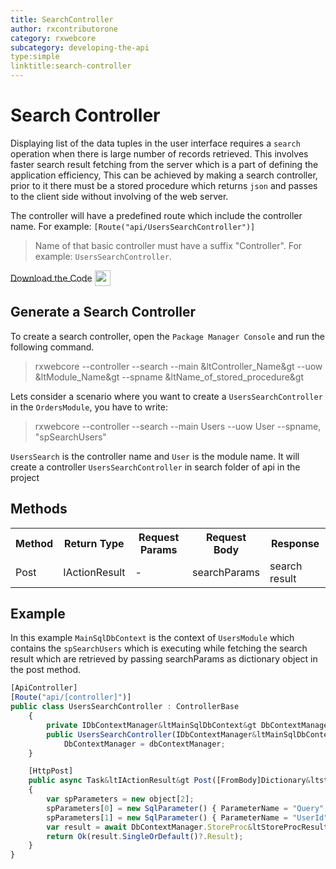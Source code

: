 ```yaml
---
title: SearchController
author: rxcontributorone
category: rxwebcore
subcategory: developing-the-api
type:simple
linktitle:search-controller
---
```

# Search Controller

Displaying list of the data tuples in the user interface requires a `search` operation when there is large number of records retrieved.
This involves faster search result fetching from the server which is a part of defining the application efficiency, This can be achieved by making a search controller, prior to it there must be a stored procedure which returns `json` and passes to the client side without involving of the web server.

The controller will have a predefined route which include the controller name. For example: `[Route("api/UsersSearchController")]` 

> Name of that basic controller must have a suffix "Controller". For example: `UsersSearchController`.

<a role="button" target="_blank" class="git-link-button" href="https://github.com/rxweb/RxWebCore/blob/master/src/Samples/AspNetCore/Documentation%20Examples/HumanResourceApplication/HumanResourceApplication.Api/Controllers/Api/Search/Main/UsersSearchController.cs"><span style="vertical-align: middle">Download the Code</span><img class="_3-99 img" src="https://scontent.famd5-1.fna.fbcdn.net/v/t39.2365-6/21630666_872184906282544_8997395837269049344_n.png?_nc_cat=106&amp;_nc_ohc=ixvAzbNREvgAX9AAb7C&amp;_nc_ht=scontent.famd5-1.fna&amp;oh=738ee91e1ae8331712186222788828a0&amp;oe=5ED55A8A" height="25" alt="" style="vertical-align:middle;margin-left: 4px;max-width: 654px;"></a>

## Generate a Search Controller

To create a search controller, open the `Package Manager Console` and run the following command.

> rxwebcore --controller --search --main &ltController_Name&gt --uow &ltModule_Name&gt --spname &ltName_of_stored_procedure&gt

Lets consider a scenario where you want to create a `UsersSearchController` in the `OrdersModule`, you have to write:

> rxwebcore --controller --search --main Users --uow User --spname, "spSearchUsers"

`UsersSearch` is the controller name and `User` is the module name. It will create a controller `UsersSearchController` in search folder of api in the project

## Methods

<table class="table table-bordered">
<tr><th>Method</th><th>Return Type</th><th>Request Params</th><th>Request Body</th><th>Response</th></tr>
<tr><td>Post</td><td>IActionResult</td><td> - </td><td>searchParams</td><td>search result</td></tr>
</table>

## Example
In this example  `MainSqlDbContext` is the context of `UsersModule` which contains the `spSearchUsers`
which is executing while fetching the search result which are retrieved by passing searchParams as dictionary object in the post method.

````js
[ApiController]
[Route("api/[controller]")]
public class UsersSearchController : ControllerBase
    {
        private IDbContextManager&ltMainSqlDbContext&gt DbContextManager { get; set; }
        public UsersSearchController(IDbContextManager&ltMainSqlDbContext&gt dbContextManager) {
            DbContextManager = dbContextManager;
    }

    [HttpPost]
    public async Task&ltIActionResult&gt Post([FromBody]Dictionary&ltstring,string&gt searchParams)
    {
        var spParameters = new object[2];
        spParameters[0] = new SqlParameter() { ParameterName = "Query", Value = searchParams["query"] };
        spParameters[1] = new SqlParameter() { ParameterName = "UserId", Value = UserClaim.UserId };
        var result = await DbContextManager.StoreProc&ltStoreProcResult&gt("[dbo].spSearchUsers", spParameters);
        return Ok(result.SingleOrDefault()?.Result);
    }
}
````   

